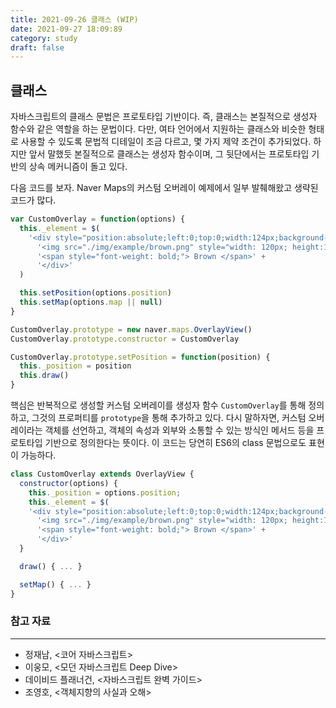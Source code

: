 ```yaml
---
title: 2021-09-26 클래스 (WIP)
date: 2021-09-27 18:09:89
category: study
draft: false
---
```


## 클래스

자바스크립트의 클래스 문법은 프로토타입 기반이다. 즉, 클래스는 본질적으로 생성자 함수와 같은 역할을 하는 문법이다. 다만, 여타 언어에서 지원하는 클래스와 비슷한 형태로 사용할 수 있도록 문법적 디테일이 조금 다르고, 몇 가지 제약 조건이 추가되었다. 하지만 앞서 말했듯 본질적으로 클래스는 생성자 함수이며, 그 뒷단에서는 프로토타입 기반의 상속 메커니즘이 돌고 있다.

<!-- "프로토타입 기반 객체지향 언어는 클래스가 필요 없는 객체지향 프로그래밍 언어다. ES5에서는 클래스 없이도 다음과 같이 생성자 함수와 프로토타입을 통해 객체지향 언어의 상속을 구현할 수 있다." - 417p -->
<!--
```js
var Person = (function() {
  function Person(name) {
    this.name = name
  }

  Person.prototype.sayHi = function() {
    console.log('Hi! My name is ' + this.name)
  }

  // 생성자 함수 반환
  return Person
})()

var me = new Person('Lee')
``` -->

<!-- "사실 클래스는 함수이며 기존 프로토타입 기반 패턴을 클래스 기반 패턴처럼 사용할 수 있도록 하는 문법적 설탕이라고 볼 수도 있다.
단, 클래스와 생성자 함수는 모두 프로토타입 기반의 인스턴스를 생성하지만 정확히 동일하게 동작하지는 않는다. 클래스는 생성자 함수보다 엄격하며 생성자 함수에서는 제공하지 않는 기능도 제공한다." - 418p -->

<!-- - 클래스를 new 연산자 없이 호출하면 에러가 발생한다.
- 클래스는 상속을 지원하는 extends와 super 키워드를 제공한다.
- 클래스는 호이스팅이 발생하지 않는 것처럼 동작한다.
- 클래스 내의 모든 코드에는 암묵적으로 strict mode가 지정되어 실행되며 strict mode를 해제할 수 없다.
- 클래스의 constructor, 프로토타입 메서드, 정적 메서드는 모두 프로퍼티 어트리뷰트 [[Enumerable]]의 값이 false다. 다시 말해, 열거되지 않는다. -->

<!-- "클래스 몸체에서 정의할 수 있는 메서드는 constructor(생성자), 프로토타입 메서드, 정적 메서드의 세 가지가 있다." - 419p -->
<!--
```js
class Person {
  constructor(name) {
    // 생성자 함수
    this.name = name
  }

  sayHi() {
    // 프로토타입 메서드
    console.log('...')
  }

  static sayHello() {
    // 정적 메서드
    console.log('...')
  }
}
``` -->

<!-- "클래스는 인스턴스를 생성하기 위한 생성자 함수다. (...) 클래스는 평가되어 함수 객체가 된다. (...) 클래스도 함수 객체 고유의 프로퍼티를 모두 갖고 있다. 함수와 동일하게 프로토타입과 연결되어 있으며 자신의 스코프 체인을 구성한다.
모든 함수 객체가 가지고 있는 prototype 프로퍼티가 가리키는 프로토타입 객체의 constructor 프로퍼티는 클래스 자신을 가리키고 있다. 이는 클래스가 인스턴스를 생성하는 생성자 함수라는 것을 의미한다. 즉, new 연산자와 함께 클래스를 호출하면 클래스는 인스턴스를 생성한다." - 424p -->

<!-- "constructor는 메서드로 해석되는 것이 아니라 클래스가 평가되어 생성한 함수 객체 코드의 일부가 된다. 다시 말해, 클래스 정의가 평가되면 constructor에 기술된 동작을 하는 함수 객체가 생성된다." - 426p -->

<!-- "constructor는 별도의 반환문을 갖지 않아야 한다. (...) new 연산자와 함께 클래스가 호출되면 생성자 함수와 동일하게 암묵적으로 this, 즉 인스턴스를 반환하기 때문이다.
만약 this가 아닌 다른 객체를 명시적으로 반환하면 This, 즉 인스턴스가 반환되지 못하고 return 문에 명시한 객체가 반환된다.
하지만 명시적으로 원시값을 반환하면 원시값 반환은 무시되고 암묵적으로 this가 반환된다." - 427p -->

<!-- "클래스 몸체에서 정의한 메서드는 인스턴스의 프로토타입에 존재하는 프로토타입 메서드가 된다. 인스턴스는 프로토타입 메서드를 상속받아 사용할 수 있다.
프로토타입 체인은 기존의 모든 객체 생성 방식(객체 리터럴, 생성자 함수, Object.create 메서드 등)뿐만 아니라 클래스에 의해 생성된 인스턴스에도 동일하게 적용된다. 생성자 함수의 역할을 클래스가 할 뿐이다.
결국 클래스는 생성자 함수와 같이 인스턴스를 생성하는 생성자 함수라고 볼 수 있다. 다시 말해, 클래스는 생성자 함수와 마찬가지로 프로토타입 기반의 객체 생성 메커니즘이다." - 430p -->

<!-- "표준 빌트인 객체인 Math, Number, JSON, Object, Reflect 등은 다양한 정적 메서드를 가지고 있다. 이들 정적 메서드는 애플리케이션 전역에서 사용할 유틸리티 함수다. 예를 들어, 전달 받은 인수 중에서 가장 큰 수를 반환하는 정적 메서드 Math.max는 인스턴스와 상관 없이 애플리케이션 전역에서 사용할 유틸리티 함수다. 이처럼 클래스 또는 생성자 함수를 하나의 네임스페이스로 사용하여 정적 메서드를 모아 놓으면 이름 충돌 가능성을 줄여주고 관련 함수들을 구조화할 수 있는 효과가 있다. 이 같은 이유로 정적 메서드는 애플리케이션 전역에서 사용할 유틸리티 함수를 전역 함수로 정의하지 않고 메서드로 구조화할 때 유용하다." - 434p -->

<!-- "상속을 통해 확장된 클래스를 서브클래스라 부르고, 서브클래스에게 상속된 클래스를 수퍼클래스라 부른다. 서브 클래스를 파생 클래스 또는 자식 클래스, 수퍼클래스를 베이스 클래스 또는 부모 클래스라고 부르기도 한다.
extends 키워드의 역할은 수퍼클래스와 서브클래스 간의 상속 관계를 설정하는 것이다. 클래스도 프로토타입을 통해 상속 관계를 구현한다." - 452p -->

<!-- "extends 키워드는 클래스뿐만 아니라 생성자 함수를 상속받아 클래스를 확장할 수도 있다. 단, extends 키워드 앞에는 반드시 클래스가 와야 한다." - 453p -->

<!-- "extends 키워드 다음에는 클래스뿐만이 아니라 [[Construct]] 내부 메서드를 갖는 함수 객체로 평가될 수 있는 모든 표현식을 사용할 수 있다. 이를 통해 동적으로 상속받을 대상을 결정할 수 있다." - 453p -->

<!-- ```js
class Derived extends (condition ? Base1 : Base2) {}
``` -->

<!-- "super()는 수퍼클래스의 constructor(super-constructor)를 호출하여 인스턴스를 생성한다." - 454p -->

<!-- "super 키워드는 함수처럼 호출할 수도 있고 this와 같이 식별자처럼 참조할 수 있는 특수한 키워드다. super는 다음과 같이 동작한다.

- super를 호출하면 수퍼클래스의 constructor를 호출한다.
- super를 참조하면 수퍼클래스의 메서드를 호출할 수 있다." - 455p -->

<!-- "서브클래스는 자신이 직접 인스턴스를 생성하지 않고 수퍼클래스에게 인스턴스 생성을 위임한다. 이것이 바로 서브클래스의 constructor에서 반드시 super를 호출해야 하는 이유다.
서브클래스가 new 연산자와 함께 호출되면 서브클래스 constructor 내부의 super 키워드가 함수처럼 호출된다. super가 호출되면 수퍼클래스의 constructor가 호출된다. 좀 더 정확히 말하자면 수퍼클래스가 평가되어 생성된 함수 객체의 코드가 실행되기 시작한다.
만약 서브클래스 constructor 내부에 super 호출이 없으면 에러가 발생한다. 실제로 인스턴스를 생성하는 주체는 수퍼클래스이므로 수퍼클래스의 constructor를 호출하는 super가 호출되지 않으면 인스턴스를 생성할 수 없기 때문이다." - 463p -->

<!-- "super의 호출이 종료되고 제어 흐름이 서브클래스 constructor로 돌아온다. 이때 super가 반환한 인스턴스가 this에 바인딩된다. 서브클래스는 별도의 인스턴스를 생성하지 않고 super가 반환한 인스턴스를 this에 바인딩 하여 그대로 사용한다.
이처럼 super가 호출되지 않으면 인스턴스가 생성되지 않으며, this 바인딩도 할 수 없다. 서브클래스의 constructor에서 super를 호출하기 전에는 this를 참조할 수 없는 이유가 바로 이 때문이다." - 465p -->

다음 코드를 보자. Naver Maps의 커스텀 오버레이 예제에서 일부 발췌해왔고 생략된 코드가 많다.

```js
var CustomOverlay = function(options) {
  this._element = $(
    '<div style="position:absolute;left:0;top:0;width:124px;background-color:#F2F0EA;text-align:center;border:2px solid #6C483B;">' +
      '<img src="./img/example/brown.png" style="width: 120px; height:130px">' +
      '<span style="font-weight: bold;"> Brown </span>' +
      '</div>'
  )

  this.setPosition(options.position)
  this.setMap(options.map || null)
}

CustomOverlay.prototype = new naver.maps.OverlayView()
CustomOverlay.prototype.constructor = CustomOverlay

CustomOverlay.prototype.setPosition = function(position) {
  this._position = position
  this.draw()
}
```

핵심은 반복적으로 생성할 커스텀 오버레이를 생성자 함수 `CustomOverlay`를 통해 정의하고, 그것의 프로퍼티를 `prototype`을 통해 추가하고 있다. 다시 말하자면, 커스텀 오버레이라는 객체를 선언하고, 객체의 속성과 외부와 소통할 수 있는 방식인 메서드 등을 프로토타입 기반으로 정의한다는 뜻이다. 이 코드는 당연히 ES6의 class 문법으로도 표현이 가능하다.

```js
class CustomOverlay extends OverlayView {
  constructor(options) {
    this._position = options.position;
    this._element = $(
    '<div style="position:absolute;left:0;top:0;width:124px;background-color:#F2F0EA;text-align:center;border:2px solid #6C483B;">' +
      '<img src="./img/example/brown.png" style="width: 120px; height:130px">' +
      '<span style="font-weight: bold;"> Brown </span>' +
      '</div>'
  }

  draw() { ... }

  setMap() { ... }
}
```

### 참고 자료

---

- 정재남, <코어 자바스크립트>
- 이웅모, <모던 자바스크립트 Deep Dive>
- 데이비드 플래너건, <자바스크립트 완벽 가이드>
- 조영호, <객체지향의 사실과 오해>
